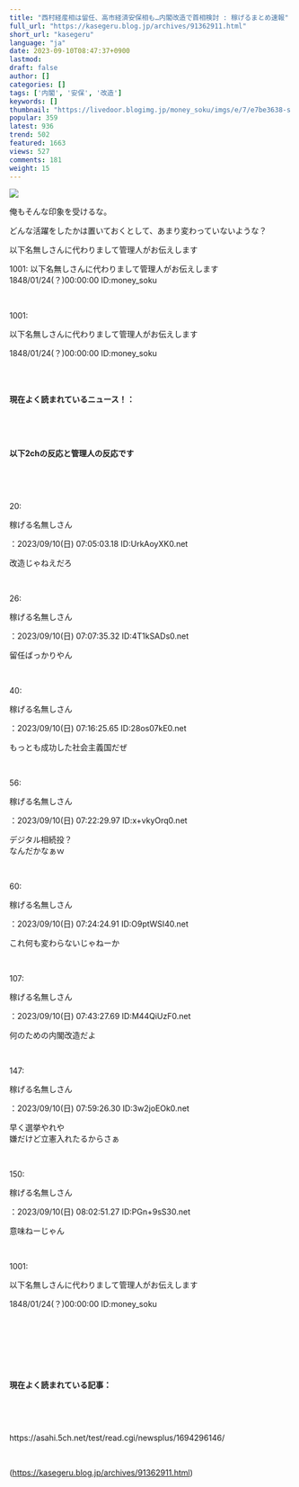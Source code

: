 ```yaml
---
title: "西村経産相は留任、高市経済安保相も…内閣改造で首相検討 : 稼げるまとめ速報"
full_url: "https://kasegeru.blog.jp/archives/91362911.html"
short_url: "kasegeru"
language: "ja"
date: 2023-09-10T08:47:37+0900
lastmod: 
draft: false
author: []
categories: []
tags: ['内閣', '安保', '改造']
keywords: []
thumbnail: "https://livedoor.blogimg.jp/money_soku/imgs/e/7/e7be3638-s.png"
popular: 359
latest: 936
trend: 502
featured: 1663
views: 527
comments: 181
weight: 15
---
```


![](https://livedoor.blogimg.jp/money_soku/imgs/e/7/e7be3638-s.png)

<div><p>俺もそんな印象を受けるな。</p><p>どんな活躍をしたかは置いておくとして、あまり変わっていないような？</p><p>以下名無しさんに代わりまして管理人がお伝えします</p><p>1001: 以下名無しさんに代わりまして管理人がお伝えします 1848/01/24(？)00:00:00 ID:money_soku</p><br><p class='t_h'>1001: <p>以下名無しさんに代わりまして管理人がお伝えします</p> <p> 1848/01/24(？)00:00:00 ID:money_soku</p></p><br><p><b><br>現在よく読まれているニュース！：</b></p><br><p></p><br><p><p><b>以下2chの反応と管理人の反応です</b></p></p><br><p></p><br><p>20: <p>稼げる名無しさん </p>：2023/09/10(日) 07:05:03.18 ID:UrkAoyXK0.net<br></p><p> 改造じゃねえだろ </p><br><p>26: <p>稼げる名無しさん </p>：2023/09/10(日) 07:07:35.32 ID:4T1kSADs0.net<br></p><p> 留任ばっかりやん </p><br><p>40: <p>稼げる名無しさん </p>：2023/09/10(日) 07:16:25.65 ID:28os07kE0.net<br></p><p> もっとも成功した社会主義国だぜ </p><br><p>56: <p>稼げる名無しさん </p>：2023/09/10(日) 07:22:29.97 ID:x+vkyOrq0.net<br></p><p> デジタル相続投？ <br> なんだかなぁｗ </p><br><p>60: <p>稼げる名無しさん </p>：2023/09/10(日) 07:24:24.91 ID:O9ptWSI40.net<br></p><p> これ何も変わらないじゃねーか </p><br><p>107: <p>稼げる名無しさん </p>：2023/09/10(日) 07:43:27.69 ID:M44QiUzF0.net<br></p><p> 何のための内閣改造だよ </p><br><p>147: <p>稼げる名無しさん </p>：2023/09/10(日) 07:59:26.30 ID:3w2joEOk0.net<br></p><p> 早く選挙やれや <br> 嫌だけど立憲入れたるからさぁ </p><br><p>150: <p>稼げる名無しさん </p>：2023/09/10(日) 08:02:51.27 ID:PGn+9sS30.net<br></p><p> 意味ねーじゃん </p><br><p class='t_h'>1001: <p>以下名無しさんに代わりまして管理人がお伝えします</p> <p> 1848/01/24(？)00:00:00 ID:money_soku</p></p><br><p></p><br><p></p><br><p><b><br>現在よく読まれている記事：</b></p><br><p></p><br><p>https://asahi.5ch.net/test/read.cgi/newsplus/1694296146/</p><br></div>

(https://kasegeru.blog.jp/archives/91362911.html)
